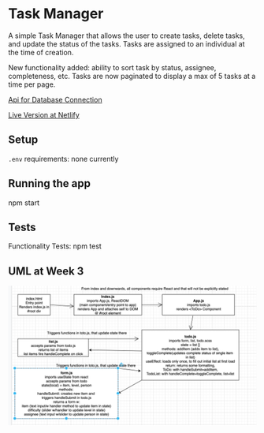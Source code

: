 # Task Manager

A simple Task Manager that allows the user to create tasks, delete tasks, and update the status of the tasks. Tasks are assigned to an individual at the time of creation.

New functionality added: ability to sort task by status, assignee, completeness, etc. Tasks are now paginated to display a max of 5 tasks at a time per page.

[Api for Database Connection](https://at-taskmanager.herokuapp.com/task)

[Live Version at Netlify](https://taskmanager-at.netlify.app/)

## Setup

`.env` requirements: none currently

## Running the app
npm start

## Tests
Functionality Tests: npm test

## UML at Week 3
![UML at Week 1 Functionality](./assets/todo-week1.png)
